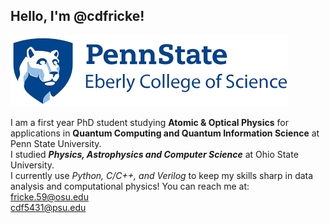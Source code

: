 ## Hello, I'm @cdfricke!

![alt text](https://github.com/cdfricke/cdfricke/blob/main/download.png)

I am a first year PhD student studying __Atomic & Optical Physics__ for applications in __Quantum Computing and Quantum Information Science__ at Penn State University.\
I studied ___Physics, Astrophysics and Computer Science___ at Ohio State University. \
I currently use _Python, C/C++, and Verilog_ to keep my skills sharp in data analysis and computational physics!
You can reach me at: 
fricke.59@osu.edu\
cdf5431@psu.edu
